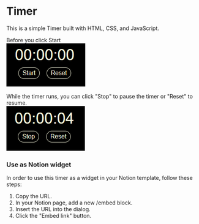 # Timer

This is a simple Timer built with HTML, CSS, and JavaScript.

Before you click Start  
![Initial State](initial.png)

While the timer runs, you can click "Stop" to pause the timer or "Reset" to resume.  
![Running State](running.png)

### Use as Notion widget

In order to use this timer as a widget in your Notion template, follow these steps:

1. Copy the URL.
2. In your Notion page, add a new /embed block.
3. Insert the URL into the dialog.
4. Click the "Embed link" button.

